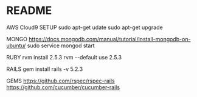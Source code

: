 # README

AWS Cloud9 SETUP
sudo apt-get udate
sudo apt-get upgrade

MONGO
https://docs.mongodb.com/manual/tutorial/install-mongodb-on-ubuntu/
sudo service mongod start

RUBY
rvm install 2.5.3
rvm --default use 2.5.3

RAILS
gem install rails -v 5.2.3

GEMS
https://github.com/rspec/rspec-rails
https://github.com/cucumber/cucumber-rails